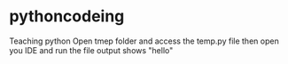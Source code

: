 # pythoncodeing
Teaching python
Open tmep folder and access the temp.py file
then open you IDE and run the file
output shows "hello"
